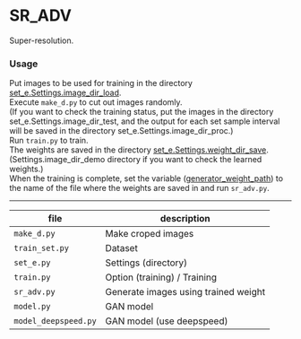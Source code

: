 # SR_ADV
Super-resolution.

### Usage
Put images to be used for training in the directory [set_e.Settings.image_dir_load](https://github.com/Fukuda-B/SR_ADV/blob/226ce008ef2f0d884c5c55f7acf2726af8dfa68a/set_e.py#L12).  
Execute `make_d.py` to cut out images randomly.  
(If you want to check the training status, put the images in the directory set_e.Settings.image_dir_test, and the output for each set sample interval will be saved in the directory set_e.Settings.image_dir_proc.)  
Run `train.py` to train.  
The weights are saved in the directory [set_e.Settings.weight_dir_save](https://github.com/Fukuda-B/SR_ADV/blob/226ce008ef2f0d884c5c55f7acf2726af8dfa68a/set_e.py#L25).  
(Settings.image_dir_demo directory if you want to check the learned weights.)  
When the training is complete, set the variable ([generator_weight_path](https://github.com/Fukuda-B/SR_ADV/blob/226ce008ef2f0d884c5c55f7acf2726af8dfa68a/sr_adv.py#L27)) to the name of the file where the weights are saved in and run `sr_adv.py`.  

---
| file | description |
| --- | --- |
| `make_d.py` | Make croped images |
| `train_set.py` | Dataset |
| `set_e.py` | Settings (directory) |
| `train.py` | Option (training) / Training |
| `sr_adv.py` | Generate images using trained weight |
| `model.py` | GAN model |
| `model_deepspeed.py` | GAN model (use deepspeed) |
